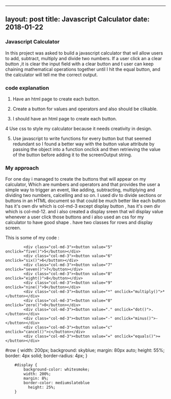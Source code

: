 
---
layout: post
title: Javascript Calculator
date: 2018-01-22
---

### Javascript Calculator

In this project was asked to build a javascript calculator that wil allow  users to add, subtract, multiply and divide two numbers. If a user  click  an a clear button ,it is  clear the input field with a clear button and t user  can keep chaining mathematical operations together until I hit the equal button, and the calculator will tell me the correct output.

### code explanation

1. Have an html page to create each button.

2. Create a button for values and operators and also should be clikable.

3. I should have an html page to create each button. 

4 Use css to style  my calculator because it needs creativity in design.

5. Use javascript  to write functions for every button but that seemed redundant so I found a better way with the button value attribute by passing the object into a function onclick and then retrieving the value of the button before adding it to the screenOutput string.

### My approach

For one day i managed to  create the buttons that will appear on my calculator, Which are numbers and operators and  that provides the user a simple way to trigger an event, like  adding, subtracting, multiplying and dividing two numbers, calcelling and so on. I used div to  divide sections or buttons  in an HTML document so that could be much better like each button has it's own div which is col-md-3 except display button , has it's own div which is col-md-12. and i also created a display sreen that wil display value whenever a user click those buttons  and i also used an css for my calculator to have good shape .  have two classes for rows and display screen.


This is some of my  code :


            <div class="col-md-3"><button value="5" onclick="five()">5</button></div>
            <div class="col-md-3"><button value="6" onclick="six()">6</button></div>
            <div class="col-md-3"><button value="7" onclick="seven()">7</button></div>
            <div class="col-md-3"><button value="8" onclick="eight()">8</button></div>
            <div class="col-md-3"><button value="9" onclick="nine()">9</button></div>
            <div class="col-md-3"><button value="*" onclick="multiply()">*</button></div>
            <div class="col-md-3"><button value="0" onclick="zero()">0</button></div>
            <div class="col-md-3"><button value="." onclick="dot()">.</button></div>
            <div class="col-md-3"><button value="-" onclick="minus()">-</button></div>
            <div class="col-md-3"><button value="c" onclick="cancel()">c</button></div>
            <div class="col-md-3"><button value="=" onclick="equals()">=</button></div>

#row {
            width: 200px;
            background: skyblue;
            margin: 80px auto;
            height: 55%;
            border: 4px solid;
            border-radius: 4px;
        }

        #display {
            background-color: whitesmoke;
            width: 200%;
            margin: 8%;
            border-color: mediumslateblue
              height: 25%;
        }
